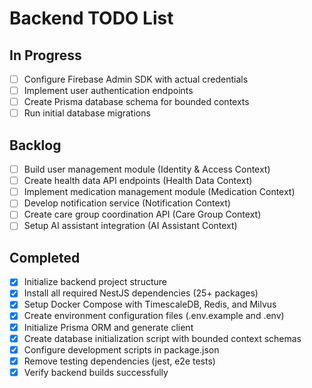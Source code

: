 # Backend TODO List

## In Progress

- [ ] Configure Firebase Admin SDK with actual credentials
- [ ] Implement user authentication endpoints
- [ ] Create Prisma database schema for bounded contexts
- [ ] Run initial database migrations

## Backlog

- [ ] Build user management module (Identity & Access Context)
- [ ] Create health data API endpoints (Health Data Context)
- [ ] Implement medication management module (Medication Context)
- [ ] Develop notification service (Notification Context)
- [ ] Create care group coordination API (Care Group Context)
- [ ] Setup AI assistant integration (AI Assistant Context)

## Completed

- [x] Initialize backend project structure
- [x] Install all required NestJS dependencies (25+ packages)
- [x] Setup Docker Compose with TimescaleDB, Redis, and Milvus
- [x] Create environment configuration files (.env.example and .env)
- [x] Initialize Prisma ORM and generate client
- [x] Create database initialization script with bounded context schemas
- [x] Configure development scripts in package.json
- [x] Remove testing dependencies (jest, e2e tests)
- [x] Verify backend builds successfully
